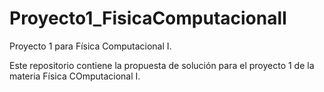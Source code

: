 # Proyecto1_FisicaComputacionalI
Proyecto 1 para Física Computacional I.

Este repositorio contiene la propuesta de solución para el proyecto 1 de la materia Física COmputacional I.
